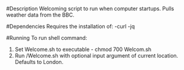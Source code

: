 #Description 
Welcoming script to run when computer startups. Pulls weather data from the BBC.

#Dependencies
Requires the installation of:
-curl
-jq 

#Running
To run shell command:
1. Set Welcome.sh to executable - chmod 700 Welcom.sh
2. Run /Welcome.sh with optional input argument of current location. Defaults to London.
